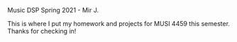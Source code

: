Music DSP Spring 2021 - Mir J.

This is where I put my homework and projects for MUSI 4459 this semester. Thanks for checking in!
